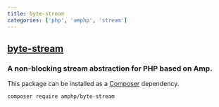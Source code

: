 ```yaml
---
title: byte-stream
categories: ['php', 'amphp', 'stream']
---
```

## [byte-stream](https://github.com/amphp/byte-stream)

### A non-blocking stream abstraction for PHP based on Amp.


This package can be installed as a [Composer](https://getcomposer.org/) dependency.

```bash
composer require amphp/byte-stream
```
